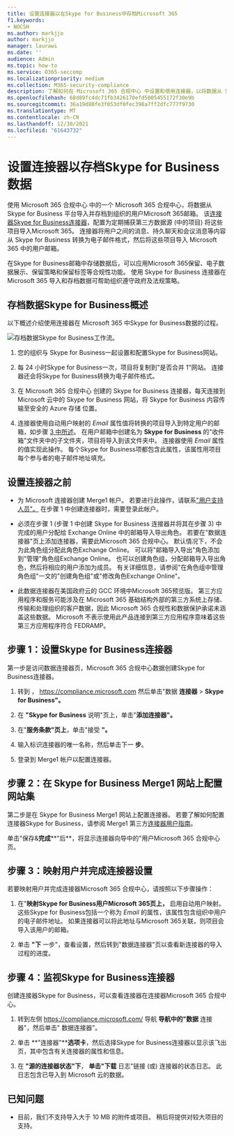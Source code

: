 ```yaml
---
title: 设置连接器以在Skype for Business中存档Microsoft 365
f1.keywords:
- NOCSH
ms.author: markjjo
author: markjjo
manager: laurawi
ms.date: ''
audience: Admin
ms.topic: how-to
ms.service: O365-seccomp
ms.localizationpriority: medium
ms.collection: M365-security-compliance
description: 了解如何在 Microsoft 365 合规中心 中设置和使用连接器，以将数据从 Skype for Business 导入Microsoft 365。
ms.openlocfilehash: 68d89fc4dc71fb3426170efd5005455172f30e9b
ms.sourcegitcommit: 36a19d80fe3f053df0fec398a7ff2dfc777f9730
ms.translationtype: MT
ms.contentlocale: zh-CN
ms.lasthandoff: 12/30/2021
ms.locfileid: "61643732"
---
```

# <a name="set-up-a-connector-to-archive-skype-for-business-data"></a>设置连接器以存档Skype for Business数据

使用 Microsoft 365 合规中心 中的一个 Microsoft 365 合规中心，将数据从 Skype for Business 平台导入并存档到组织的用户Microsoft 365邮箱。 该[连接器Skype for Business连接器](https://www.veritas.com/en/au/insights/merge1/skype-for-business)，配置为定期捕获第三方数据源 (中的项目) 将这些项目导入Microsoft 365。 连接器将用户之间的消息、持久聊天和会议消息等内容从 Skype for Business 转换为电子邮件格式，然后将这些项目导入 Microsoft 365 中的用户邮箱。

在Skype for Business邮箱中存储数据后，可以应用Microsoft 365保留、电子数据展示、保留策略和保留标签等合规性功能。 使用 Skype for Business 连接器在 Microsoft 365 导入和存档数据可帮助组织遵守政府及法规策略。

## <a name="overview-of-archiving-skype-for-business-data"></a>存档数据Skype for Business概述

以下概述介绍使用连接器在 Microsoft 365 中Skype for Business数据的过程。

![存档数据Skype for Business工作流。](../media/SkypeforBusinessConnectorWorkflow.png)

1. 您的组织与 Skype for Business一起设置和配置Skype for Business网站。

2. 每 24 小时Skype for Business一次，项目将复制到"是否合并 1"网站。 连接器还会将Skype for Business转换为电子邮件格式。

3. 在 Microsoft 365 合规中心 创建的 Skype for Business 连接器，每天连接到 Microsoft 云中的 Skype for Business 网站，将 Skype for Business 内容传输至安全的 Azure 存储 位置。

4. 连接器使用自动用户映射的 *Email* 属性值将转换的项目导入到特定用户的邮箱，如步骤 [3 中所述](#step-3-map-users-and-complete-the-connector-setup)。 在用户邮箱中创建名为 **Skype for Business** 的"收件箱"文件夹中的子文件夹，项目将导入到该文件夹中。 连接器使用 *Email* 属性的值实现此操作。 每个Skype for Business项都包含此属性，该属性用项目每个参与者的电子邮件地址填充。

## <a name="before-you-set-up-a-connector"></a>设置连接器之前

- 为 Microsoft 连接器创建 Merge1 帐户。 若要进行此操作，请联系["用户支持人员"。](https://www.veritas.com/form/requestacall/ms-connectors-contact.html) 在步骤 1 中创建连接器时，需要登录此帐户。

- 必须在步骤 1 (步骤 1 中创建 Skype for Business 连接器并将其在步骤 3) 中完成的用户分配给 Exchange Online 中的邮箱导入导出角色。 若要在"数据连接器"页上添加连接器，需要此Microsoft 365 合规中心。 默认情况下，不会为此角色组分配此角色Exchange Online。 可以将"邮箱导入导出"角色添加到"管理"角色组Exchange Online。 也可以创建角色组，分配邮箱导入导出角色，然后将相应的用户添加为成员。 有关详细信息，请参阅"在角色[](/Exchange/permissions-exo/role-groups#create-role-groups)组中管理角色组[](/Exchange/permissions-exo/role-groups#modify-role-groups)"一文的"创建角色组"或"修改角色Exchange Online"。

- 此数据连接器在美国政府云的 GCC 环境中Microsoft 365预览版。 第三方应用程序和服务可能涉及在 Microsoft 365 基础结构外部的第三方系统上存储、传输和处理组织的客户数据，因此 Microsoft 365 合规性和数据保护承诺未涵盖这些数据。 Microsoft 不表示使用此产品连接到第三方应用程序意味着这些第三方应用程序符合 FEDRAMP。

## <a name="step-1-set-up-the-skype-for-business-connector"></a>步骤 1：设置Skype for Business连接器

第一步是访问数据连接器页，Microsoft 365 合规中心数据创建Skype for Business连接器。 

1. 转到 ， <https://compliance.microsoft.com> 然后单击"数据 **连接器**  >  **Skype for Business"。**

2. 在 **"Skype for Business** 说明"页上，单击"**添加连接器"。**

3. 在"**服务条款"页上**，单击"接受 **"。**

4. 输入标识连接器的唯一名称，然后单击下一 **步**。

5. 登录到 Merge1 帐户以配置连接器。

## <a name="step-2-configure-the-skype-for-business-on-the-veritas-merge1-site"></a>步骤 2：在 Skype for Business Merge1 网站上配置网站集

第二步是在 Skype for Business Merge1 网站上配置连接器。 若要了解如何配置连接器Skype for Business，请参阅 Merge1 第三方[连接器用户指南](https://docs.ms.merge1.globanetportal.com/Merge1%20Third-Party%20Connectors%20Skype%20for%20Business%20%20User%20Guide.pdf)。

单击"保存&**完成****"后**，将显示连接器向导中的"用户Microsoft 365 合规中心页。

## <a name="step-3-map-users-and-complete-the-connector-setup"></a>步骤 3：映射用户并完成连接器设置

若要映射用户并完成连接器Microsoft 365 合规中心，请按照以下步骤操作：

1. 在"**映射Skype for Business用户Microsoft 365页上，** 启用自动用户映射。 这些Skype for Business包括一个称为 *Email* 的属性，该属性包含组织中用户的电子邮件地址。 如果连接器可以将此地址与Microsoft 365关联，则项目会导入该用户的邮箱。

2. 单击 **"下** 一步"，查看设置，然后转到"数据连接器"页以查看新连接器的导入过程的进度。

## <a name="step-4-monitor-the-skype-for-business-connector"></a>步骤 4：监视Skype for Business连接器

创建连接器Skype for Business，可以查看连接器在连接器Microsoft 365 合规中心。

1. 转到左侧 <https://compliance.microsoft.com/> 导航 **导航中的"数据** 连接器"，然后单击" 数据连接器"。

2. 单击 **"连接器"****选项卡**，然后选择Skype for Business连接器以显示该飞出页，其中包含有关连接器的属性和信息。

3. 在 **"源的连接器状态"下**， **单击"下载** 日志"链接 (或) 连接器的状态日志。 此日志包含已导入到 Microsoft 云的数据。

## <a name="known-issues"></a>已知问题

- 目前，我们不支持导入大于 10 MB 的附件或项目。 稍后将提供对较大项目的支持。
